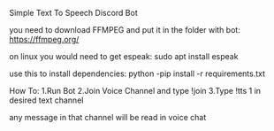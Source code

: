 Simple Text To Speech Discord Bot

you need to download FFMPEG and put it in the folder with bot:
	https://ffmpeg.org/

on linux you would need to get espeak:
	sudo apt install espeak

use this to install dependencies:
	python -pip install -r requirements.txt

How To:
1.Run Bot
2.Join Voice Channel and type !join
3.Type !tts 1 in desired text channel

any message in that channel will be read in voice chat
